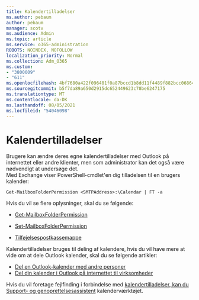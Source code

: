 ```yaml
---
title: Kalendertilladelser
ms.author: pebaum
author: pebaum
manager: scotv
ms.audience: Admin
ms.topic: article
ms.service: o365-administration
ROBOTS: NOINDEX, NOFOLLOW
localization_priority: Normal
ms.collection: Adm_O365
ms.custom:
- "3800009"
- "611"
ms.openlocfilehash: 4bf7680a422f096401f0a87bccd1b8dd11f4489f882bcc06864e37d6a248438c
ms.sourcegitcommit: b5f7da89a650d2915dc652449623c78be6247175
ms.translationtype: MT
ms.contentlocale: da-DK
ms.lasthandoff: 08/05/2021
ms.locfileid: "54046098"
---
```

# <a name="calendar-permissions"></a>Kalendertilladelser

Brugere kan ændre deres egne kalendertilladelser med Outlook på internettet eller andre klienter, men som administrator kan det også være nødvendigt at undersøge det.  
Med Exchange viser PowerShell-cmdlet'en dig tilladelsen til en brugers kalender:

`Get-MailboxFolderPermission <SMTPAddress>:\Calendar | FT -a`

Hvis du vil se flere oplysninger, skal du se følgende:

- [Get-MailboxFolderPermission](https://docs.microsoft.com/powershell/module/exchange/get-mailboxfolderpermission?view=exchange-ps)

- [Set-MailboxFolderPermission](https://docs.microsoft.com/powershell/module/exchange/set-mailboxfolderpermission?view=exchange-ps)

- [Tilføjelsespostkassemappe](https://office.visualstudio.com/DefaultCollection/MAX/_queries/query/Add-MailboxFolderPermission)

Kalendertilladelser bruges til deling af kalendere, hvis du vil have mere at vide om at dele Outlook kalender, skal du se følgende artikler:

- [Del en Outlook-kalender med andre personer](https://support.office.com/article/353ed2c1-3ec5-449d-8c73-6931a0adab88)
- [Del din kalender i Outlook på internettet til virksomheder](https://support.office.com/article/7ecef8ae-139c-40d9-bae2-a23977ee58d5)

Hvis du vil foretage fejlfinding i forbindelse med [kalendertilladelser, kan du Support- og genoprettelsesassistent](https://support.microsoft.com/office/e90bb691-c2a7-4697-a94f-88836856c72f) kalenderværktøjet.